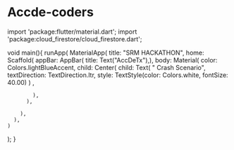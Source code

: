 # Accde-coders
import 'package:flutter/material.dart';
import 'package:cloud_firestore/cloud_firestore.dart';

void main(){
  runApp(
    MaterialApp(
      title: "SRM HACKATHON",
      home: Scaffold(
        appBar: AppBar( title: Text("AccDeTx"),),
        body: Material(
          color: Colors.lightBlueAccent,
          child: Center(
          child: Text(
           " Crash Scenario",
            textDirection: TextDirection.ltr,
            style: TextStyle(color: Colors.white, fontSize: 40.00)
        ) ,



            ),
          ),

        ),
      ),
    )
  );
}
